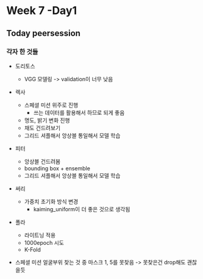 # Week 7 -Day1

## Today peersession

### 각자 한 것들

- 도리토스
  - VGG 모델링 -> validation이 너무 낮음
  
- 렉사
  - 스페셜 미션 위주로 진행
    - 쓰는 데이터를 활용해서 하므로 되게 좋음
  - 명도, 밝기 변화 진행
  - 채도 건드려보기
  - 그리드 셔플해서 앙상블 통일해서 모델 학습

- 피터
  - 앙상블 건드려봄
  - bounding box + ensemble
  - 그리드 셔플해서 앙상블 통일해서 모델 학습

- 써리
  - 가중치 초기화 방식 변경
    - kaiming_uniform이 더 좋은 것으로 생각됨

- 폴라
  - 라이트닝 적용
  - 1000epoch 시도
  - K-Fold

- 스페셜 미션 얼굴부위 찾는 것 중 마스크 1, 5를 못찾음 -> 못찾은건 drop해도 괜찮을듯